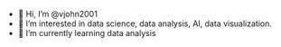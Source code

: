 - 👋 Hi, I’m @vjohn2001
- 👀 I’m interested in data science, data analysis, AI, data visualization.
- 🌱 I’m currently learning data analysis


<!---
vjohn2001/vjohn2001 is a ✨ special ✨ repository because its `README.md` (this file) appears on your GitHub profile.
You can click the Preview link to take a look at your changes.
--->
